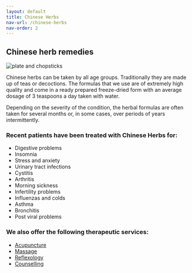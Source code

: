 ```yaml
---
layout: default
title: Chinese Herbs 
nav-url: /chinese-herbs
nav-order: 2
---
```


## Chinese herb remedies 

![plate and chopsticks](http://legacy.ybsitecenter.com/multi-images/uk/legacy/var/ad/7110/50644-reflexology-greenwich-and-bexley-shooters-hill-acupuncture-clinic-chinese.jpg)

Chinese herbs can be taken by all age groups. Traditionally they are made
up of teas or decoctions. The formulas that we use are of extremely high
quality and come in a ready prepared freeze-dried form with an average
dosage of 3 teaspoons a day taken with water.

Depending on the severity of the condition, the herbal formulas are often
taken for several months or, in some cases, over periods of years
intermittently.

### Recent patients have been treated with Chinese Herbs for:

* Digestive problems
* Insomnia
* Stress and anxiety
* Urinary tract infections
* Cystitis
* Arthritis
* Morning sickness
* Infertility problems
* Influenzas and colds
* Asthma
* Bronchitis
* Post viral problems

### We also offer the following therapeutic services:

* [Acupuncture](/acupuncture)
* [Massage](/massage)
* [Reflexology](/reflexology)
* [Counselling](/counselling)

